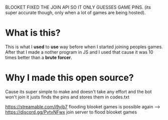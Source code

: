 BLOOKET FIXED THE JOIN API SO IT ONLY GUESSES GAME PINS. (its super accurate though, only when a lot of games are being hosted).

# What is this?
This is what I __used__ to __use__ way before when I started joining peoples games. After that I made a nother program in JS and I used that cause it was 10 times better than a __brute forcer__.

# Why I made this open source?
Cause its super simple to make and doesn't take any effort and the bot won't join it justs finds the pins and stores them in codes.txt

https://streamable.com/i9yjb7 flooding blooket games is possible again --> https://discord.gg/PvtvNFwx join server to flood blooket games

